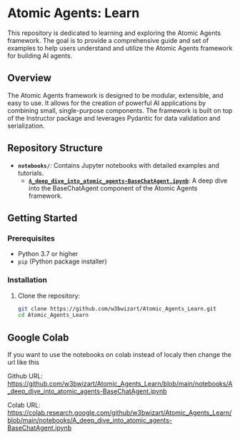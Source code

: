# Atomic Agents: Learn

This repository is dedicated to learning and exploring the Atomic Agents framework. The goal is to provide a comprehensive guide and set of examples to help users understand and utilize the Atomic Agents framework for building AI agents.

## Overview

The Atomic Agents framework is designed to be modular, extensible, and easy to use. It allows for the creation of powerful AI applications by combining small, single-purpose components. The framework is built on top of the Instructor package and leverages Pydantic for data validation and serialization.

## Repository Structure

- **`notebooks/`**: Contains Jupyter notebooks with detailed examples and tutorials.
  - **[`A_deep_dive_into_atomic_agents-BaseChatAgent.ipynb`](https://github.com/w3bwizart/Atomic_Agents_Learn/blob/main/A_deep_dive_into_atomic_agents-BaseChatAgent.ipynb)**: A deep dive into the BaseChatAgent component of the Atomic Agents framework.

## Getting Started

### Prerequisites

- Python 3.7 or higher
- `pip` (Python package installer)

### Installation

1. Clone the repository:
   ```sh
   git clone https://github.com/w3bwizart/Atomic_Agents_Learn.git
   cd Atomic_Agents_Learn

## Google Colab
If you want to use the notebooks on colab instead of localy then change the url like this 

Github URL: https://github.com/w3bwizart/Atomic_Agents_Learn/blob/main/notebooks/A_deep_dive_into_atomic_agents-BaseChatAgent.ipynb

Colab URL:  https://colab.research.google.com/github/w3bwizart/Atomic_Agents_Learn/blob/main/notebooks/A_deep_dive_into_atomic_agents-BaseChatAgent.ipynb
